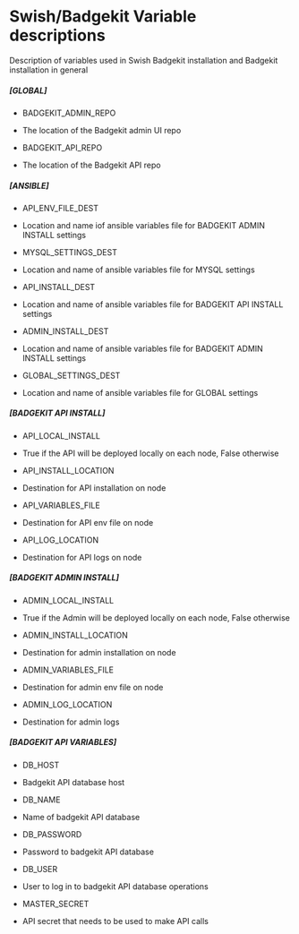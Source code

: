 # Swish/Badgekit Variable descriptions
Description of variables used in Swish Badgekit installation and Badgekit installation in general
##### [GLOBAL]
- BADGEKIT_ADMIN_REPO
 * The location of the Badgekit admin UI repo
- BADGEKIT_API_REPO
 * The location of the Badgekit API repo

##### [ANSIBLE]
- API_ENV_FILE_DEST
 * Location and name iof ansible variables file for BADGEKIT ADMIN INSTALL settings
- MYSQL_SETTINGS_DEST
 * Location and name of ansible variables file for MYSQL settings
- API_INSTALL_DEST  
 * Location and name of ansible variables file for BADGEKIT API INSTALL settings
- ADMIN_INSTALL_DEST  
 * Location and name of ansible variables file for BADGEKIT ADMIN INSTALL settings
- GLOBAL_SETTINGS_DEST  
 * Location and name of ansible variables file for GLOBAL settings

##### [BADGEKIT API INSTALL]
- API_LOCAL_INSTALL
 * True if the API will be deployed locally on each node, False otherwise
- API_INSTALL_LOCATION 
 * Destination for API installation on node
- API_VARIABLES_FILE  
 * Destination for API env file on node
- API_LOG_LOCATION  
 * Destination for API logs on node
 
##### [BADGEKIT ADMIN INSTALL]
- ADMIN_LOCAL_INSTALL 
 * True if the Admin will be deployed locally on each node, False otherwise
- ADMIN_INSTALL_LOCATION  
 * Destination for admin installation on node
- ADMIN_VARIABLES_FILE 
 * Destination for admin env file on node
- ADMIN_LOG_LOCATION  
 * Destination for admin logs

##### [BADGEKIT API VARIABLES]
- DB_HOST  
 * Badgekit API database host
- DB_NAME  
 * Name of badgekit API database
- DB_PASSWORD 
 * Password to badgekit API database
- DB_USER  
 * User to log in to badgekit API database operations
- MASTER_SECRET  
 * API secret that needs to be used to make API calls

